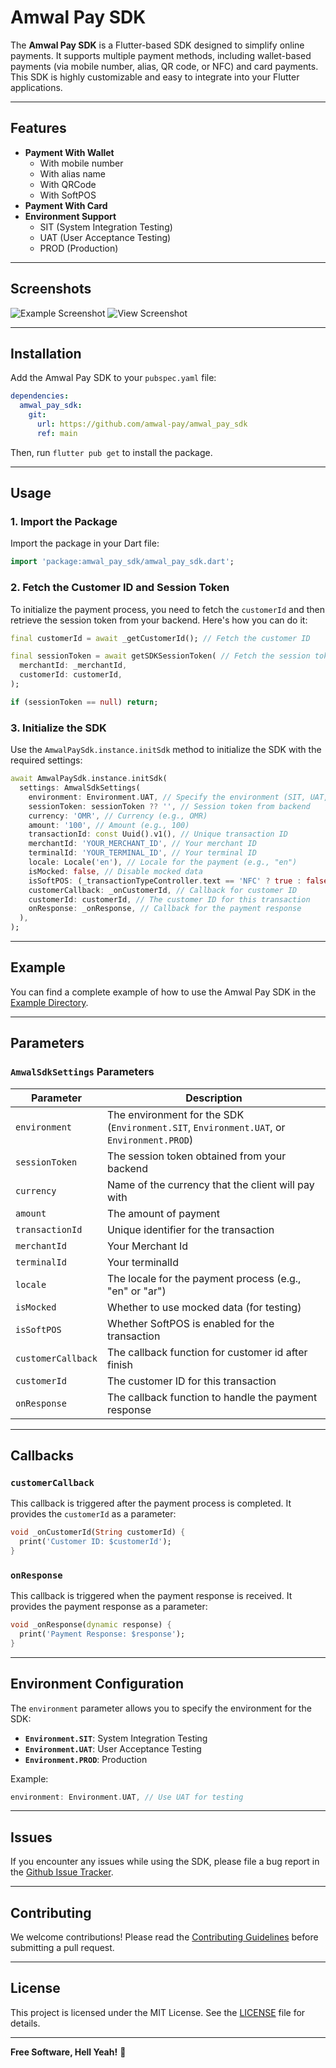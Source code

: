 # Amwal Pay SDK

The **Amwal Pay SDK** is a Flutter-based SDK designed to simplify online payments. It supports multiple payment methods, including wallet-based payments (via mobile number, alias, QR code, or NFC) and card payments. This SDK is highly customizable and easy to integrate into your Flutter applications.

---

## Features

- **Payment With Wallet**
  - With mobile number
  - With alias name
  - With QRCode
  - With SoftPOS
- **Payment With Card**
- **Environment Support**
  - SIT (System Integration Testing)
  - UAT (User Acceptance Testing)
  - PROD (Production)

---

## Screenshots

![Example Screenshot](https://github.com/amwal-pay/amwal_pay_sdk/blob/main/screen_shot/example.jpeg?raw=true)
![View Screenshot](https://github.com/amwal-pay/amwal_pay_sdk/blob/main/screen_shot/view.jpeg?raw=true)

---

## Installation

Add the Amwal Pay SDK to your `pubspec.yaml` file:

```yaml
dependencies:
  amwal_pay_sdk:
    git:
      url: https://github.com/amwal-pay/amwal_pay_sdk
      ref: main
```

Then, run `flutter pub get` to install the package.

---

## Usage

### 1. Import the Package

Import the package in your Dart file:

```dart
import 'package:amwal_pay_sdk/amwal_pay_sdk.dart';
```

### 2. Fetch the Customer ID and Session Token

To initialize the payment process, you need to fetch the `customerId` and then retrieve the session token from your backend. Here's how you can do it:

```dart
final customerId = await _getCustomerId(); // Fetch the customer ID

final sessionToken = await getSDKSessionToken( // Fetch the session token from the backend
  merchantId: _merchantId,
  customerId: customerId,
);

if (sessionToken == null) return;
```

### 3. Initialize the SDK

Use the `AmwalPaySdk.instance.initSdk` method to initialize the SDK with the required settings:

```dart
await AmwalPaySdk.instance.initSdk(
  settings: AmwalSdkSettings(
    environment: Environment.UAT, // Specify the environment (SIT, UAT, or PROD)
    sessionToken: sessionToken ?? '', // Session token from backend
    currency: 'OMR', // Currency (e.g., OMR)
    amount: '100', // Amount (e.g., 100)
    transactionId: const Uuid().v1(), // Unique transaction ID
    merchantId: 'YOUR_MERCHANT_ID', // Your merchant ID
    terminalId: 'YOUR_TERMINAL_ID', // Your terminal ID
    locale: Locale('en'), // Locale for the payment (e.g., "en")
    isMocked: false, // Disable mocked data
    isSoftPOS: (_transactionTypeController.text == 'NFC' ? true : false), // Enable NFC if needed
    customerCallback: _onCustomerId, // Callback for customer ID
    customerId: customerId, // The customer ID for this transaction
    onResponse: _onResponse, // Callback for the payment response
  ),
);
```

---

## Example

You can find a complete example of how to use the Amwal Pay SDK in the [Example Directory](https://github.com/amwal-pay/amwal_pay_sdk/-/tree/master/example).

---

## Parameters

### `AmwalSdkSettings` Parameters

| Parameter         | Description                                                                               |
| ----------------- |-------------------------------------------------------------------------------------------|
| `environment`     | The environment for the SDK (`Environment.SIT`, `Environment.UAT`, or `Environment.PROD`) |
| `sessionToken`    | The session token obtained from your backend                                              |
| `currency`        | Name of the currency that the client will pay with                                        |
| `amount`          | The amount of payment                                                                     |
| `transactionId`   | Unique identifier for the transaction                                                     |
| `merchantId`      | Your Merchant Id                                                                          |
| `terminalId`      | Your terminalId                                                                           |
| `locale`          | The locale for the payment process (e.g., "en" or "ar")                                   |
| `isMocked`        | Whether to use mocked data (for testing)                                                  |
| `isSoftPOS`           | Whether  SoftPOS is enabled for the transaction                                           |
| `customerCallback`| The callback function for customer id after finish                                        |
| `customerId`      | The customer ID for this transaction                                                      |
| `onResponse`      | The callback function to handle the payment response                                      |

---

## Callbacks

### `customerCallback`

This callback is triggered after the payment process is completed. It provides the `customerId` as a parameter:

```dart
void _onCustomerId(String customerId) {
  print('Customer ID: $customerId');
}
```

### `onResponse`

This callback is triggered when the payment response is received. It provides the payment response as a parameter:

```dart
void _onResponse(dynamic response) {
  print('Payment Response: $response');
}
```

---

## Environment Configuration

The `environment` parameter allows you to specify the environment for the SDK:

- **`Environment.SIT`**: System Integration Testing
- **`Environment.UAT`**: User Acceptance Testing
- **`Environment.PROD`**: Production

Example:

```dart
environment: Environment.UAT, // Use UAT for testing
```

---

## Issues

If you encounter any issues while using the SDK, please file a bug report in the [Github Issue Tracker](https://github.com/amwal-pay/amwal_pay_sdk/-/issues).

---

## Contributing

We welcome contributions! Please read the [Contributing Guidelines](https://github.com/amwal-pay/amwal_pay_sdk/-/blob/master/CHANGELOG.md) before submitting a pull request.

---

## License

This project is licensed under the MIT License. See the [LICENSE](https://github.com/amwal-pay/amwal_pay_sdk/-/blob/master/LICENSE) file for details.

---

**Free Software, Hell Yeah!** 🎉
```

